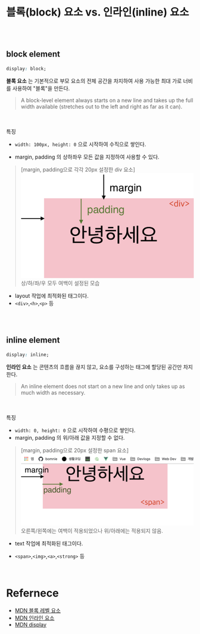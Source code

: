 # 블록(block) 요소 vs. 인라인(inline) 요소

<br>
<br>

## block element

```css
display: block;
```

**블록 요소** 는 기본적으로 부모 요소의 전체 공간을 차지하여 사용 가능한 최대 가로 너비를 사용하여 "블록"을 만든다.

> A block-level element always starts on a new line and takes up the full width available (stretches out to the left and right as far as it can).

<br> 
<br>
특징

- `width: 100px, height: 0` 으로 시작하여 수직으로 쌓인다.

- margin, padding 의 상하좌우 모든 값을 지정하여 사용할 수 있다.

> [margin, padding으로 각각 20px 설정한 div 요소] 
> ![div](../images/css/div.png)
> 상/하/좌/우 모두 여백이 설정된 모습

- layout 작업에 최적화된 태그이다.
- `<div>`,`<h>`,`<p>` 등 <br>

<br>
<br>

## inline element

```css
display: inline;
```

**인라인 요소** 는 콘텐츠의 흐름을 끊지 않고, 요소를 구성하는 태그에 할당된 공간만 차지한다.

> An inline element does not start on a new line and only takes up as much width as necessary.

<br>
<br>
특징

- `width: 0, height: 0` 으로 시작하여
  수평으로 쌓인다.
- margin, padding 의 위/아래 값을 지정할 수 없다.

> [margin, padding으로 20px 설정한 span 요소]<br> 
> ![span](../images/css/span.png)<br>
> 오른쪽/왼쪽에는 여백이 적용되었으나 위/아래에는 적용되지 않음.

- text 작업에 최적화된 태그이다.

- `<span>`,`<img>`,`<a>`,`<strong>` 등
  <br>
  <br>
  <br>

# Refernece

- [MDN 블록 레벨 요소](https://developer.mozilla.org/ko/docs/Web/HTML/Block-level_elements)
- [MDN 인라인 요소](https://developer.mozilla.org/ko/docs/Web/HTML/Inline_elements)
- [MDN display](https://developer.mozilla.org/ko/docs/Web/CSS/display)
